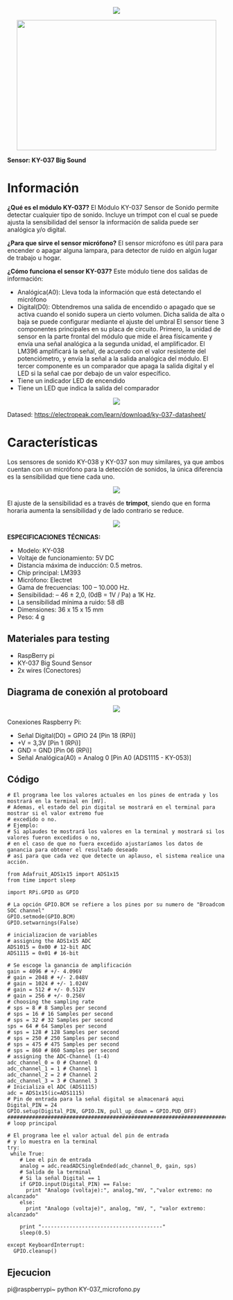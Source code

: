 <p align="center"><img src="https://user-images.githubusercontent.com/2523851/143512880-d3d82c2c-cdc0-4f9d-ba33-f2233f813c73.png"> </p>
  
<p align="center"><img width="460" height="300" src="KY-038 Sensor Microfono 1.jpg"></p>

**Sensor: KY-037 Big Sound**

# Información

**¿Qué es el módulo KY-037?**
El Módulo KY-037 Sensor de Sonido  permite detectar cualquier tipo de sonido. Incluye un trimpot con el cual se puede ajusta la sensibilidad del sensor la información de salida puede ser analógica y/o digital.

**¿Para que sirve el sensor micrófono?**
El sensor micrófono es útil para para encender o apagar alguna lampara, para detector de ruido en algún lugar de trabajo u hogar.

**¿Cómo funciona el sensor KY-037?**
Este módulo tiene dos salidas de información:
- Analógica(A0): Lleva toda la información que está detectando el micrófono
- Digital(D0): Obtendremos una salida de encendido o apagado que se activa cuando el sonido supera un cierto volumen. Dicha salida de alta o baja se puede configurar mediante el ajuste del umbral
El sensor tiene 3 componentes principales en su placa de circuito. Primero, la unidad de sensor en la parte frontal del módulo que mide el área físicamente y envía una señal analógica a la segunda unidad, el amplificador. El LM396 amplificará la señal, de acuerdo con el valor resistente del potenciómetro, y envía la señal a la salida analógica del módulo. El tercer componente es un comparador que apaga la salida digital y el LED si la señal cae por debajo de un valor específico.
- Tiene un indicador LED de encendido
- Tiene un LED que indica la salida del comparador

<p align="center"><img src="KY-038 Sensor Microfono 2.jpg"></p>

Datased: https://electropeak.com/learn/download/ky-037-datasheet/

# Características

Los sensores de sonido KY-038 y KY-037 son muy similares, ya que ambos cuentan con un micrófono para la detección de sonidos, la única diferencia es la sensibilidad que tiene cada uno.

<p align="center"><img src="KY-038 Sensor Microfono 4.PNG"></p>

El ajuste de la sensibilidad es a través de **trimpot**, siendo que en forma horaria aumenta la sensibilidad y de lado contrario se reduce.

</p> <p align="center"><img src="KY-038 Sensor Microfono 5.jpg"></p>

**ESPECIFICACIONES TÉCNICAS:**
- Modelo: KY-038
- Voltaje de funcionamiento: 5V DC
- Distancia máxima de inducción: 0.5 metros.
- Chip principal: LM393
- Micrófono: Electret
- Gama de frecuencias: 100 – 10.000 Hz.
- Sensibilidad: – 46 ± 2,0, (0dB = 1V / Pa) a 1K Hz.
- La sensibilidad mínima a ruido: 58 dB
- Dimensiones: 36 x 15 x 15 mm
- Peso: 4 g


## Materiales para testing
- RaspBerry pi
- KY-037 Big Sound Sensor
- 2x wires (Conectores)

## Diagrama de conexión al protoboard

<p align="center"><img src="KY-038 Sensor Microfono 6.jpg"></p>

Conexiones Raspberry Pi:
- Señal Digital(D0) = GPIO 24 [Pin 18 (RPi)]
- +V = 3,3V [Pin 1 (RPi)]
- GND = GND [Pin 06 (RPi)]
- Señal Analógica(A0) = Analog 0 [Pin A0 (ADS1115 - KY-053)]

## Código
```
# El programa lee los valores actuales en los pines de entrada y los mostrará en la terminal en [mV].
# Ademas, el estado del pin digital se mostrará en el terminal para mostrar si el valor extremo fue
# excedido o no.
# Ejemplo:
# Si aplaudes te mostrará los valores en la terminal y mostrará si los valores fueron excedidos o no,
# en el caso de que no fuera excedido ajustaríamos los datos de ganancia para obtener el resultado deseado
# así para que cada vez que detecte un aplauso, el sistema realice una acción.

from Adafruit_ADS1x15 import ADS1x15
from time import sleep

import RPi.GPIO as GPIO

# La opción GPIO.BCM se refiere a los pines por su numero de "Broadcom SOC channel"
GPIO.setmode(GPIO.BCM)
GPIO.setwarnings(False)

# inicializacion de variables
# assigning the ADS1x15 ADC
ADS1015 = 0x00 # 12-bit ADC
ADS1115 = 0x01 # 16-bit

# Se escoge la ganancia de amplificación
gain = 4096 # +/- 4.096V
# gain = 2048 # +/- 2.048V
# gain = 1024 # +/- 1.024V
# gain = 512 # +/- 0.512V
# gain = 256 # +/- 0.256V
# choosing the sampling rate
# sps = 8 # 8 Samples per second
# sps = 16 # 16 Samples per second
# sps = 32 # 32 Samples per second
sps = 64 # 64 Samples per second
# sps = 128 # 128 Samples per second
# sps = 250 # 250 Samples per second
# sps = 475 # 475 Samples per second
# sps = 860 # 860 Samples per second
# assigning the ADC-Channel (1-4)
adc_channel_0 = 0 # Channel 0
adc_channel_1 = 1 # Channel 1
adc_channel_2 = 2 # Channel 2
adc_channel_3 = 3 # Channel 3
# Inicializa el ADC (ADS1115)
adc = ADS1x15(ic=ADS1115)
# Pin de entrada para la señal digital se almacenará aqui
Digital_PIN = 24
GPIO.setup(Digital_PIN, GPIO.IN, pull_up_down = GPIO.PUD_OFF)
#############################################################################################################
# loop principal

# El programa lee el valor actual del pin de entrada
# y lo muestra en la terminal
try:
 while True:
    # Lee el pin de entrada
    analog = adc.readADCSingleEnded(adc_channel_0, gain, sps)
    # Salida de la terminal
    # Si la señal Digital == 1
    if GPIO.input(Digital_PIN) == False:
      print "Analogo (voltaje):", analog,"mV, ","valor extremo: no alcanzado"
    else:
      print "Analogo (voltaje)", analog, "mV, ", "valor extremo: alcanzado"
    
    print "---------------------------------------"
    sleep(0.5)

except KeyboardInterrupt:
  GPIO.cleanup()

```

## Ejecucion
pi@raspberrypi~ python KY-037_microfono.py

